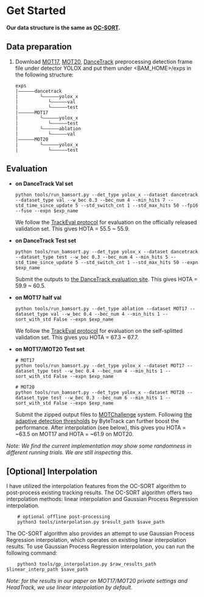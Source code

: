 # Get Started 
**Our data structure is the same as [OC-SORT](https://github.com/noahcao/OC_SORT).** 

## Data preparation
1. Download [MOT17](https://motchallenge.net/), [MOT20](https://motchallenge.net/), [DanceTrack](https://github.com/DanceTrack/DanceTrack) preprocessing detection frame file under detector YOLOX and put them under <BAM_HOME>/exps in the following structure:
    ```
    exps
    |——————dancetrack
    |        └——————yolox_x
    |           └——————val
    |           └——————test
    |——————MOT17
    |        └——————yolox_x
    |           └——————test
    |        └——————ablation
    |           └——————val
    |——————MOT20
    |        └——————yolox_x
    |           └——————test
    ```

## Evaluation

* **on DanceTrack Val set**
    ```shell
    python tools/run_bamsort.py --det_type yolox_x --dataset dancetrack --dataset_type val --w_bec 0.3 --bec_num 4 --min_hits 7 --std_time_since_update 5 --std_switch_cnt 1 --std_max_hits 50 --fp16 --fuse --expn $exp_name 
    ```
    We follow the [TrackEval protocol](https://github.com/DanceTrack/DanceTrack/tree/main/TrackEval) for evaluation on the officially released validation set. This gives HOTA = 55.5 ~ 55.9.

* **on DanceTrack Test set**
    ```shell
    python tools/run_bamsort.py --det_type yolox_x --dataset dancetrack --dataset_type test --w_bec 0.3 --bec_num 4 --min_hits 5 --std_time_since_update 5 --std_switch_cnt 1 --std_max_hits 50 --expn $exp_name 
    ```
    Submit the outputs to [the DanceTrack evaluation site](https://competitions.codalab.org/competitions/35786). This gives HOTA = 59.9 ~ 60.5.

* **on MOT17 half val**
    ```shell
    python tools/run_bamsort.py --det_type ablation --dataset MOT17 --dataset_type val --w_bec 0.4 --bec_num 4 --min_hits 1 --sort_with_std False --expn $exp_name 
    ```
    We follow the [TrackEval protocol](https://github.com/DanceTrack/DanceTrack/tree/main/TrackEval) for evaluation on the self-splitted validation set. This gives you HOTA = 67.3 ~ 67.7.

* **on MOT17/MOT20 Test set**
    ```shell
    # MOT17
    python tools/run_bamsort.py --det_type yolox_x --dataset MOT17 --dataset_type test --w_bec 0.4 --bec_num 4 --min_hits 1 --sort_with_std False --expn $exp_name 

    # MOT20
    python tools/run_bamsort.py --det_type yolox_x --dataset MOT20 --dataset_type test --w_bec 0.3 --bec_num 6 --min_hits 1 --sort_with_std False --expn $exp_name 
    ```
    Submit the zipped output files to [MOTChallenge](https://motchallenge.net/) system. Following [the adaptive detection thresholds](https://github.com/ifzhang/ByteTrack/blob/d742a3321c14a7412f024f2218142c7441c1b699/yolox/evaluators/mot_evaluator.py#L139) by ByteTrack can further boost the performance. After interpolation (see below), this gives you HOTA = ~63.5 on MOT17 and HOTA = \~61.9 on MOT20.


*Note: We find the current implementation may show some randomness in different running trials. We are still inspecting this.*

## [Optional] Interpolation
I have utilized the interpolation features from the OC-SORT algorithm to post-process existing tracking results. The OC-SORT algorithm offers two interpolation methods: linear interpolation and Gaussian Process Regression interpolation.
```shell
    # optional offline post-processing
    python3 tools/interpolation.py $result_path $save_path
```
The OC-SORT algorithm also provides an attempt to use Gaussian Process Regression interpolation, which operates on existing linear interpolation results. To use Gaussian Process Regression interpolation, you can run the following command:
```shell
    python3 tools/gp_interpolation.py $raw_results_path $linear_interp_path $save_path
```
*Note: for the results in our paper on MOT17/MOT20 private settings and HeadTrack, we use linear interpolation by default.*